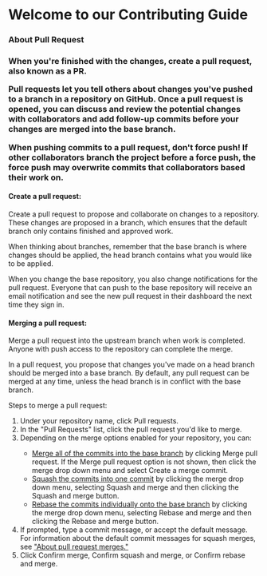 <h1>Welcome to our Contributing Guide</h1>

<h3>About Pull Request<h3/>

When you're finished with the changes, create a pull request, also known as a PR.

Pull requests let you tell others about changes you've pushed to a branch in a repository on GitHub. Once a pull request is opened, you can discuss and review the potential changes with collaborators and add follow-up commits before your changes are merged into the base branch.

When pushing commits to a pull request, don't force push! If other collaborators branch the project before a force push, the force push may overwrite commits that collaborators based their work on.

<h4>Create a pull request:</h4>
Create a pull request to propose and collaborate on changes to a repository. These changes are proposed in a branch, which ensures that the default branch only contains finished and approved work.

When thinking about branches, remember that the base branch is where changes should be applied, the head branch contains what you would like to be applied.

When you change the base repository, you also change notifications for the pull request. Everyone that can push to the base repository will receive an email notification and see the new pull request in their dashboard the next time they sign in.

<h4>Merging a pull request:</h4>
Merge a pull request into the upstream branch when work is completed. Anyone with push access to the repository can complete the merge.

In a pull request, you propose that changes you've made on a head branch should be merged into a base branch. By default, any pull request can be merged at any time, unless the head branch is in conflict with the base branch. 

Steps to merge a pull request:
<ol type="1">
<li>Under your repository name, click  Pull requests.</li>
<li>In the "Pull Requests" list, click the pull request you'd like to merge.</li>
<li>Depending on the merge options enabled for your repository, you can:</li>
<ul>
<li><a href="https://docs.github.com/en/pull-requests/collaborating-with-pull-requests/incorporating-changes-from-a-pull-request/about-pull-request-merges">Merge all of the commits into the base branch</a> by clicking Merge pull request. If the Merge pull request option is not shown, then click the merge drop down menu and select Create a merge commit.</li>
<li><a href="https://docs.github.com/en/pull-requests/collaborating-with-pull-requests/incorporating-changes-from-a-pull-request/about-pull-request-merges">Squash the commits into one commit</a> by clicking the merge drop down menu, selecting Squash and merge and then clicking the Squash and merge button.</li>
<li><a href="https://docs.github.com/en/pull-requests/collaborating-with-pull-requests/incorporating-changes-from-a-pull-request/about-pull-request-merges">Rebase the commits individually onto the base branch</a> by clicking the merge drop down menu, selecting Rebase and merge and then clicking the Rebase and merge button.</li>
</ul>
<li>If prompted, type a commit message, or accept the default message.</li>
For information about the default commit messages for squash merges, see <a href="https://docs.github.com/en/pull-requests/collaborating-with-pull-requests/incorporating-changes-from-a-pull-request/about-pull-request-merges">"About pull request merges."</a></li>
<li>Click Confirm merge, Confirm squash and merge, or Confirm rebase and merge.</li>
</li>